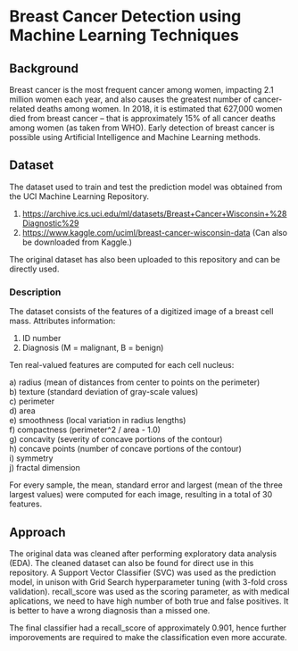# Breast Cancer Detection using Machine Learning Techniques
## Background
Breast cancer is the most frequent cancer among women, impacting 2.1 million women each year, and also causes the greatest number of cancer-related deaths among women. In 2018, it is estimated that 627,000 women died from breast cancer – that is approximately 15% of all cancer deaths among women (as taken from WHO). Early detection of breast cancer is possible using Artificial Intelligence and Machine Learning methods. 
## Dataset
The dataset used to train and test the prediction model was obtained from the UCI Machine Learning Repository.
1. https://archive.ics.uci.edu/ml/datasets/Breast+Cancer+Wisconsin+%28Diagnostic%29
2. https://www.kaggle.com/uciml/breast-cancer-wisconsin-data (Can also be downloaded from Kaggle.)

The original dataset has also been uploaded to this repository and can be directly used.
### Description
The dataset consists of the features of a digitized image of a breast cell mass. 
Attributes information:
1) ID number
2) Diagnosis (M = malignant, B = benign)

Ten real-valued features are computed for each cell nucleus:

a) radius (mean of distances from center to points on the perimeter) \
b) texture (standard deviation of gray-scale values) \
c) perimeter \
d) area \
e) smoothness (local variation in radius lengths) \
f) compactness (perimeter^2 / area - 1.0) \
g) concavity (severity of concave portions of the contour) \
h) concave points (number of concave portions of the contour) \
i) symmetry \
j) fractal dimension 

For every sample, the mean, standard error and largest (mean of the three largest values) were computed for each image, resulting in a total of 30 features.
## Approach
The original data was cleaned after performing exploratory data analysis (EDA). The cleaned dataset can also be found for direct use in this repository. 
A Support Vector Classifier (SVC) was used as the prediction model, in unison with Grid Search hyperparameter tuning (with 3-fold cross validation). recall_score was used as the scoring parameter, as with medical aplications, we need to have high number of both true and false positives. It is better to have a wrong diagnosis than a missed one.

The final classifier had a recall_score of approximately 0.901, hence further imporovements are required to make the classification even more accurate.
